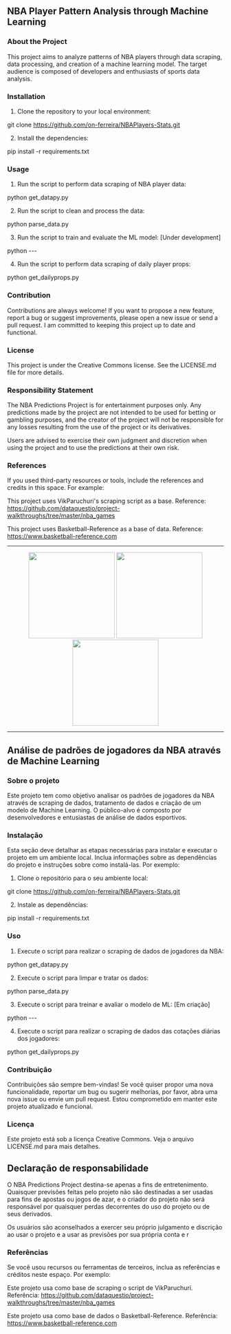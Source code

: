 ## **NBA Player Pattern Analysis through Machine Learning**

### About the Project
This project aims to analyze patterns of NBA players through data scraping, data processing, and creation of a machine learning model. The target audience is composed of developers and enthusiasts of sports data analysis.

### Installation

1. Clone the repository to your local environment:

git clone https://github.com/on-ferreira/NBAPlayers-Stats.git

2. Install the dependencies:

pip install -r requirements.txt

### Usage

1. Run the script to perform data scraping of NBA player data:

python get_datapy.py

2. Run the script to clean and process the data:

python parse_data.py

3. Run the script to train and evaluate the ML model: [Under development]

python ---

4. Run the script to perform data scraping of daily player props:

python get_dailyprops.py

### Contribution
Contributions are always welcome! If you want to propose a new feature, report a bug or suggest improvements, please open a new issue or send a pull request. I am committed to keeping this project up to date and functional.

### License
This project is under the Creative Commons license. See the LICENSE.md file for more details.

### Responsibility Statement
The NBA Predictions Project is for entertainment purposes only. Any predictions made by the project are not intended to be used for betting or gambling purposes, and the creator of the project will not be responsible for any losses resulting from the use of the project or its derivatives.

Users are advised to exercise their own judgment and discretion when using the project and to use the predictions at their own risk.

### References

If you used third-party resources or tools, include the references and credits in this space. For example:

This project uses VikParuchuri's scraping script as a base. Reference: https://github.com/dataquestio/project-walkthroughs/tree/master/nba_games

This project uses Basketball-Reference as a base of data. Reference: https://www.basketball-reference.com



---
<p align="center">
  <img src="https://www.gov.br/planalto/pt-br/conheca-a-presidencia/acervo/simbolos-nacionais/bandeira/bandeiragrande.jpg" width="200" />
  <img src="https://www.gov.br/planalto/pt-br/conheca-a-presidencia/acervo/simbolos-nacionais/bandeira/bandeiragrande.jpg" width="200" /> 
  <img src="https://www.gov.br/planalto/pt-br/conheca-a-presidencia/acervo/simbolos-nacionais/bandeira/bandeiragrande.jpg" width="200" />
</p>

---


## **Análise de padrões de jogadores da NBA através de Machine Learning**

### Sobre o projeto
Este projeto tem como objetivo analisar os padrões de jogadores da NBA através de scraping de dados, tratamento de dados e criação de um modelo de Machine Learning. O público-alvo é composto por desenvolvedores e entusiastas de análise de dados esportivos.

### Instalação
Esta seção deve detalhar as etapas necessárias para instalar e executar o projeto em um ambiente local. Inclua informações sobre as dependências do projeto e instruções sobre como instalá-las. Por exemplo:

1. Clone o repositório para o seu ambiente local: 

git clone https://github.com/on-ferreira/NBAPlayers-Stats.git

2. Instale as dependências: 

pip install -r requirements.txt


### Uso

1. Execute o script para realizar o scraping de dados de jogadores da NBA:

python get_datapy.py

2. Execute o script para limpar e tratar os dados:

python parse_data.py

3. Execute o script para treinar e avaliar o modelo de ML: [Em criação]

python ---

4. Execute o script para realizar o scraping de dados das cotações diárias dos jogadores:

python get_dailyprops.py

### Contribuição

Contribuições são sempre bem-vindas! Se você quiser propor uma nova funcionalidade, reportar um bug ou sugerir melhorias, por favor, abra uma nova issue ou envie um pull request. Estou comprometido em manter este projeto atualizado e funcional.

### Licença

Este projeto está sob a licença Creative Commons. Veja o arquivo LICENSE.md para mais detalhes.

## Declaração de responsabilidade

O NBA Predictions Project destina-se apenas a fins de entretenimento. Quaisquer previsões feitas pelo projeto não são destinadas a ser usadas para fins de apostas ou jogos de azar, e o criador do projeto não será responsável por quaisquer perdas decorrentes do uso do projeto ou de seus derivados.

Os usuários são aconselhados a exercer seu próprio julgamento e discrição ao usar o projeto e a usar as previsões por sua própria conta e r

### Referências
Se você usou recursos ou ferramentas de terceiros, inclua as referências e créditos neste espaço. Por exemplo:

Este projeto usa como base de scraping o script de VikParuchuri. Referência: https://github.com/dataquestio/project-walkthroughs/tree/master/nba_games

Este projeto usa como base de dados o Basketball-Reference. Referência: https://www.basketball-reference.com
